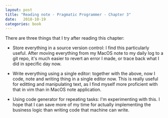 ```yaml
---
layout: post
title: "Reading note - Pragmatic Programmer - Chapter 3"
date:   2018-10-19
categories: book
---
```


There are three things that I try after reading this chapter:

- Store everything in a source version control: I find this particularly useful.
After moving everything from my MacOS note to my daily log to a git repo, it's
much easier to revert an error I made, or trace back what I did in specific day
now.

- Write everything using a single editor: together with the above, now I code,
  note and writing thing in a single editor now. This is really useful for
  editting and manipulating text, as I find myself more proficient with that in
  vim than in MacOS note application.

- Using code generator for repeating tasks: I'm experimenting with this. I hope
that I can save more of my time for actually implementing the business logic
than writing code that machine can write.
